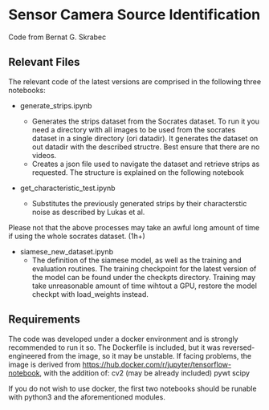 # Sensor Camera Source Identification

Code from Bernat G. Skrabec

## Relevant Files

The relevant code of the latest versions are comprised in the following three notebooks:

* generate_strips.ipynb
	* Generates the strips dataset from the Socrates dataset. To run it you need a directory with all images to be used from the socrates dataset in a single directory (ori datadir). It generates the dataset on out datadir with the described structre. Best ensure that there are no videos. 
	* Creates a json file used to navigate the dataset and retrieve strips as requested. The structure is explained on the following notebook

* get_characteristic_test.ipynb 
	* Substitutes the previously generated strips by their characterstic noise as described by Lukas et al. 

Please not that the above processes may take an awful long amount of time if using the whole socrates dataset. (1h+)

* siamese_new_dataset.ipynb
	* The definition of the siamese model, as well as the training and evaluation routines. The training checkpoint for the latest version of the model can be found under the checkpts directory. Training may take unreasonable amount of time wihtout a GPU, restore the model checkpt with load_weights instead. 

## Requirements

The code was developed under a docker environment and is strongly recommended to run it so. The Dockerfile is included, but it was reversed-engineered from the image, so it may be unstable. If facing problems, the image is derived from https://hub.docker.com/r/jupyter/tensorflow-notebook, with the addition of:
cv2 (may be already included)
pywt
scipy

If you do not wish to use docker, the first two notebooks should be runable with python3 and the aforementioned modules.
